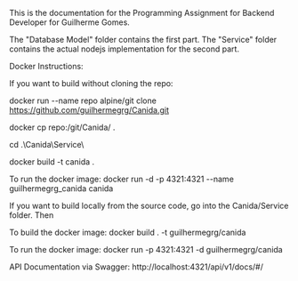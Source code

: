 This is the documentation for the Programming Assignment for Backend Developer
for Guilherme Gomes.

The "Database Model" folder contains the first part.
The "Service" folder contains the actual nodejs implementation for the second part.


Docker Instructions:

If you want to build without cloning the repo:

docker run --name repo alpine/git clone https://github.com/guilhermegrg/Canida.git

docker cp repo:/git/Canida/ .

cd .\Canida\Service\

docker build -t canida .



To run the docker image:
docker run -d -p 4321:4321 --name guilhermegrg_canida canida






If you want to build locally from the source code, go into the Canida/Service folder. Then

To build the docker image:
docker build . -t guilhermegrg/canida

To run the docker image:
docker run -p 4321:4321 -d guilhermegrg/canida







API Documentation via Swagger:
http://localhost:4321/api/v1/docs/#/

